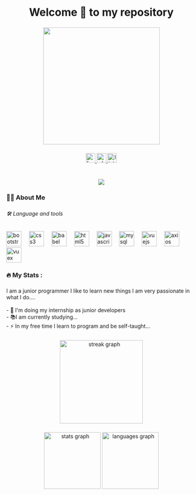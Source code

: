 <h1 align="center">Welcome 👋 to my repository</h1>

###

<div align="center">
  <img height="309" src="https://i.pinimg.com/originals/7a/1b/84/7a1b84b0d02802cca66d976556d8699d.gif"  />
</div>

###

<div align="center">
  <a href="https://web.facebook.com/profile.php?id=100010201664778" target="_blank">
    <img src="https://img.shields.io/static/v1?message=Facebook&logo=facebook&label=&color=1877F2&logoColor=white&labelColor=&style=for-the-badge" height="25" alt="facebook logo"  />
  </a>
  <a href="https://web.whatsapp.com/send?phone=51960647158&amp;text=Hola,%20quiero%20trabajar%20contigo" target="_blank">
    <img src="https://img.shields.io/static/v1?message=Whatsapp&logo=whatsapp&label=&color=25D366&logoColor=white&labelColor=&style=for-the-badge" height="25" alt="whatsapp logo"  />
  </a>
  <img src="https://img.shields.io/static/v1?message=LinkedIn&logo=linkedin&label=&color=0077B5&logoColor=white&labelColor=&style=for-the-badge" height="25" alt="linkedin logo"  />
</div>

###

<br clear="both">

<div align="center">
  <img src="https://profile-counter.glitch.me/luis123-code/count.svg?"  />
</div>

###

<h3 align="left">👩‍💻  About Me</h3>

###

<h6 align="left">🛠 Language and tools</h6>

###

<div align="left">
  <img src="https://cdn.jsdelivr.net/gh/devicons/devicon/icons/bootstrap/bootstrap-original.svg" height="40" alt="bootstrap logo" />
  <img width="12" />
  <img src="https://cdn.jsdelivr.net/gh/devicons/devicon/icons/css3/css3-original.svg" height="40" alt="css3 logo" />
  <img width="12" />
  <img src="https://cdn.jsdelivr.net/gh/devicons/devicon/icons/babel/babel-original.svg" height="40" alt="babel logo" />
  <img width="12" />
  <img src="https://cdn.jsdelivr.net/gh/devicons/devicon/icons/html5/html5-original.svg" height="40" alt="html5 logo" />
  <img width="12" />
  <img src="https://cdn.jsdelivr.net/gh/devicons/devicon/icons/javascript/javascript-original.svg" height="40" alt="javascript logo" />
  <img width="12" />
  <img src="https://cdn.jsdelivr.net/gh/devicons/devicon/icons/mysql/mysql-original.svg" height="40" alt="mysql logo" />
  <img width="12" />
  <img src="https://cdn.jsdelivr.net/gh/devicons/devicon/icons/vuejs/vuejs-original.svg" height="40" alt="vuejs logo" />
  <img width="12" />
  <img src="https://cdn.jsdelivr.net/gh/devicons/devicon/icons/axios/axios-plain.svg" height="40" alt="axios logo" />
  <img width="12" />
  <img src="https://somospnt.com/images/blog/cover/131-manejando-estados-con-vuex.png" height="40" alt="vuex logo" />
</div>


###

<h3 align="left">🔥   My Stats :</h3>

###

<p align="add">I am a junior programmer I like to learn new things I am very passionate in what I do....<br><br>- 🔭 I'm doing my internship as junior developers<br>- 📚I am currently studying...<br>- ⚡ In my free time I learn to program and be self-taught...</p>

###



###

<div align="center">
  <img src="https://streak-stats.demolab.com?user=luis123-code&locale=en&mode=daily&theme=dark&hide_border=false&border_radius=5&order=3" height="220" alt="streak graph"  />
</div>

###

<div align="center">
  <img src="https://github-readme-stats.vercel.app/api?username=luis123-code&hide_title=false&hide_rank=false&show_icons=true&include_all_commits=true&count_private=true&disable_animations=false&theme=dracula&locale=en&hide_border=false&order=1" height="150" alt="stats graph"  />
  <img src="https://github-readme-stats.vercel.app/api/top-langs?username=luis123-code&locale=en&hide_title=false&layout=compact&card_width=320&langs_count=5&theme=dracula&hide_border=false&order=2" height="150" alt="languages graph"  />
</div>

###
